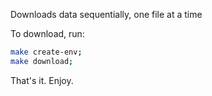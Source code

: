 Downloads data sequentially, one file at a time

To download, run:

```bash
make create-env;
make download;
```

That's it. Enjoy.
